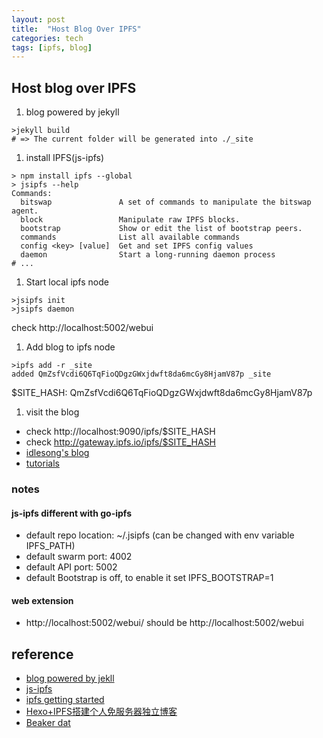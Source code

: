 ```yaml
---
layout: post
title:  "Host Blog Over IPFS"
categories: tech
tags: [ipfs, blog]
---
```

## Host blog over IPFS
1. blog powered by jekyll
```
>jekyll build
# => The current folder will be generated into ./_site
```

1. install IPFS(js-ipfs)
```
> npm install ipfs --global
> jsipfs --help
Commands:
  bitswap               A set of commands to manipulate the bitswap agent.
  block                 Manipulate raw IPFS blocks.
  bootstrap             Show or edit the list of bootstrap peers.
  commands              List all available commands
  config <key> [value]  Get and set IPFS config values
  daemon                Start a long-running daemon process
# ...
```

1. Start local ipfs node
```
>jsipfs init
>jsipfs daemon
```
check http://localhost:5002/webui
1. Add blog to ipfs node
```
>ipfs add -r _site
added QmZsfVcdi6Q6TqFioQDgzGWxjdwft8da6mcGy8HjamV87p _site
```
$SITE_HASH:  QmZsfVcdi6Q6TqFioQDgzGWxjdwft8da6mcGy8HjamV87p

1. visit the blog
 - check http://localhost:9090/ipfs/$SITE_HASH
 - check http://gateway.ipfs.io/ipfs/$SITE_HASH
 - [idlesong's blog](http://gateway.ipfs.io/ipfs/QmZsfVcdi6Q6TqFioQDgzGWxjdwft8da6mcGy8HjamV87p)
 - [tutorials](http://127.0.0.1:9090/ipfs/QmdPtC3T7Kcu9iJg6hYzLBWR5XCDcYMY7HV685E3kH3EcS/2015/09/15/hosting-a-website-on-ipfs/index.html)  


### notes
#### js-ipfs different with go-ipfs
- default repo location: ~/.jsipfs (can be changed with env variable IPFS_PATH)
- default swarm port: 4002
- default API port: 5002
- default Bootstrap is off, to enable it set IPFS_BOOTSTRAP=1

#### web extension
- http://localhost:5002/webui/ should be http://localhost:5002/webui

## reference
- [blog powered by jekll](https://jekyllrb.com/)
- [js-ipfs](https://github.com/ipfs/js-ipfs)
- [ipfs getting started](https://ipfs.io/docs/getting-started/)
- [Hexo+IPFS搭建个人免服务器独立博客](http://esgbox.com/20170413.html)
- [Beaker dat](https://lifent.xyz/)
